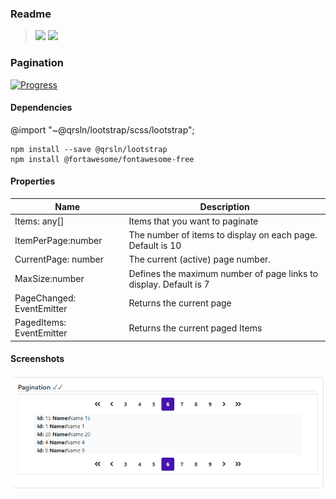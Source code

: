 ### Readme

> [![](https://img.shields.io/badge/Main-readme‌‌‌‌‌‌‌-white)](../../readme.md)
> [![](https://img.shields.io/badge/usage‌‌‌‌‌‌‌-orange)](usage.md)

### Pagination

[![Progress](https://img.shields.io/badge/Demo-✔✔☐☐☐‌‌‌‌‌‌‌-blue)](https://krsln.github.io/NgLootBox/LootBox/Pagination)

#### Dependencies
@import "~@qrsln/lootstrap/scss/lootstrap";

```shell
npm install --save @qrsln/lootstrap
npm install @fortawesome/fontawesome-free 
``` 

#### Properties

Name | Description
 --- | ---  
Items: any[] | Items that you want to paginate
ItemPerPage:number | The number of items to display on each page. Default is 10
CurrentPage: number | The current (active) page number.
MaxSize:number | Defines the maximum number of page links to display. Default is 7
PageChanged: EventEmitter | Returns the current page
PagedItems: EventEmitter | Returns the current paged Items

#### Screenshots

![](../../../../Images/Screenshots/Pagination_2021-08-12.png "Pagination")
